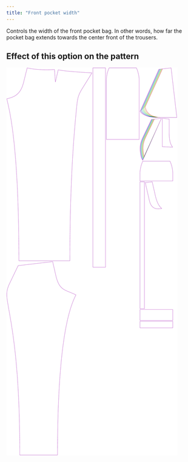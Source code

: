 ```yaml
---
title: "Front pocket width"
---
```


Controls the width of the front pocket bag. In other words, how far the pocket bag extends towards the center front of the trousers.

## Effect of this option on the pattern

![This image shows the effect of this option by superimposing several variants that have a different value for this option](charlie_frontpocketwidth_sample.svg "Effect of this option on the pattern")
